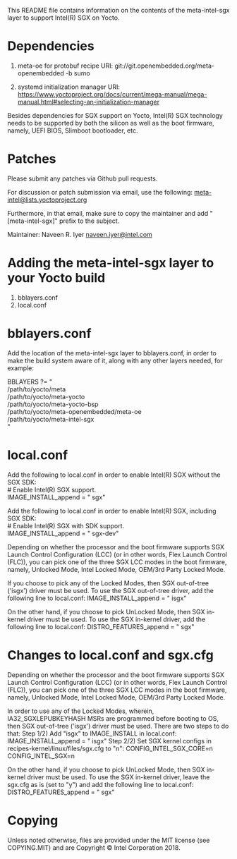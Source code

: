 This README file contains information on the contents of the
meta-intel-sgx layer to support Intel(R) SGX on Yocto.


Dependencies
============

1) meta-oe for protobuf recipe
URI: git://git.openembedded.org/meta-openembedded -b sumo

2) systemd initialization manager
URI: https://www.yoctoproject.org/docs/current/mega-manual/mega-manual.html#selecting-an-initialization-manager

Besides dependencies for SGX support on Yocto, Intel(R) SGX technology
needs to be supported by both the silicon as well as the boot firmware,
namely, UEFI BIOS, Slimboot bootloader, etc.


Patches
=======

Please submit any patches via Github pull requests.

For discussion or patch submission via email, use the following:
meta-intel@lists.yoctoproject.org

Furthermore, in that email, make sure to copy the maintainer and add
"[meta-intel-sgx]" prefix to the subject.

Maintainer: Naveen R. Iyer <naveen.iyer@intel.com>


Adding the meta-intel-sgx layer to your Yocto build
===================================================

  1) bblayers.conf
  2) local.conf


bblayers.conf
=============

Add the location of the meta-intel-sgx layer to bblayers.conf, in
order to make the build system aware of it, along with any other layers
needed, for example:

  BBLAYERS ?= " \
    /path/to/yocto/meta \
    /path/to/yocto/meta-yocto \
    /path/to/yocto/meta-yocto-bsp \
    /path/to/yocto/meta-openembedded/meta-oe \
    /path/to/yocto/meta-intel-sgx \
    "


local.conf
==========

Add the following to local.conf in order to enable Intel(R) SGX without
the SGX SDK:  
&#35; Enable Intel(R) SGX support.  
IMAGE_INSTALL_append = " sgx"

Add the following to local.conf in order to enable Intel(R) SGX,
including SGX SDK:  
&#35; Enable Intel(R) SGX with SDK support.  
IMAGE_INSTALL_append = " sgx-dev"

Depending on whether the processor and the boot firmware supports SGX
Launch Control Configuration (LCC) (or in other words, Flex Launch
Control (FLC)), you can pick one of the three SGX LCC modes in the
boot firmware, namely, Unlocked Mode, Intel Locked Mode, OEM/3rd Party
Locked Mode.

If you choose to pick any of the Locked Modes, then SGX
out-of-tree ('isgx') driver must be used. To use the SGX out-of-tree
driver, add the following line to local.conf:
IMAGE_INSTALL_append = " isgx"

On the other hand, if you choose to pick UnLocked Mode, then SGX
in-kernel driver must be used. To use the SGX in-kernel driver,
add the following line to local.conf:
DISTRO_FEATURES_append = " sgx"


Changes to local.conf and sgx.cfg
=================================

Depending on whether the processor and the boot firmware supports SGX
Launch Control Configuration (LCC) (or in other words, Flex Launch
Control (FLC)), you can pick one of the three SGX LCC modes in the
boot firmware, namely, Unlocked Mode, Intel Locked Mode, OEM/3rd Party
Locked Mode.

In order to use any of the Locked Modes, wherein, IA32_SGXLEPUBKEYHASH
MSRs are programmed before booting to OS, then SGX out-of-tree ('isgx')
driver must be used. There are two steps to do that:
Step 1/2) Add "isgx" to IMAGE_INSTALL in local.conf:
IMAGE_INSTALL_append = " isgx"
Step 2/2) Set SGX kernel configs in recipes-kernel/linux/files/sgx.cfg to
"n":
CONFIG_INTEL_SGX_CORE=n
CONFIG_INTEL_SGX=n

On the other hand, if you choose to pick UnLocked Mode, then SGX
in-kernel driver must be used. To use the SGX in-kernel driver,
leave the sgx.cfg as is (set to "y") and add the following line to
local.conf:
DISTRO_FEATURES_append = " sgx"


Copying
=======

Unless noted otherwise, files are provided under the MIT license (see COPYING.MIT)
and are Copyright © Intel Corporation 2018.

